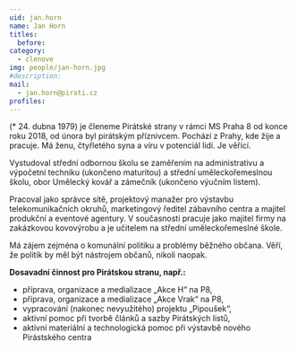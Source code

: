 ```yaml
---
uid: jan.horn
name: Jan Horn
titles:
  before: 
category:  
  - clenove
img: people/jan-horn.jpg 
#description: 
mail: 
  - jan.horn@pirati.cz
profiles:
---
```


(* 24. dubna 1979) je členeme Pirátské strany v rámci MS Praha 8 od konce roku 2018, od února byl pirátským příznivcem. Pochází z Prahy, kde žije a pracuje. Má ženu, čtyřletého syna a víru v potenciál lidí. Je věřící.

Vystudoval střední odbornou školu se zaměřením na administrativu a výpočetní techniku (ukončeno maturitou) a střední uměleckořemeslnou školu, obor Umělecký kovář a zámečník (ukončeno výučním listem). 

Pracoval jako správce sítě, projektový manažer pro výstavbu telekomunikačních okruhů, marketingový ředitel zábavního centra a majitel produkční a eventové agentury. V současnosti pracuje jako majitel firmy na zakázkovou kovovýrobu a je učitelem na střední uměleckořemeslné škole. 

Má zájem zejména o komunální politiku a problémy běžného občana. Věří, že politik by měl být nástrojem občanů, nikoli naopak.

**Dosavadní činnost pro Pirátskou stranu, např.:**
*    příprava, organizace a medializace „Akce H“ na P8,
*    příprava, organizace a medializace „Akce Vrak“ na P8,
*    vypracování (nakonec nevyužitého) projektu „Pipoušek“,
*    aktivní pomoc při tvorbě článků a sazby Pirátských listů,
*    aktivní materiální a technologická pomoc při výstavbě nového Pirástského centra
